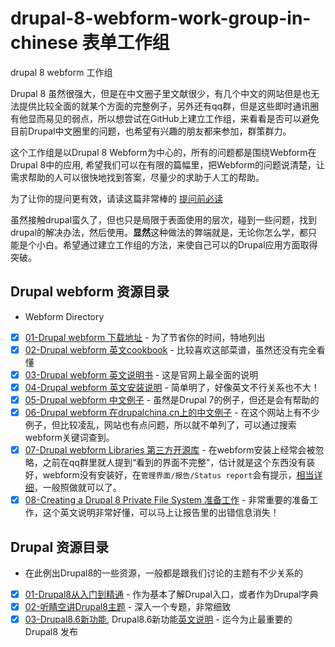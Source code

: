 # drupal-8-webform-work-group-in-chinese 表单工作组
drupal 8 webform 工作组

Drupal 8 虽然很强大，但是在中文圈子里文献很少，有几个中文的网站但是也无法提供比较全面的就某个方面的完整例子，另外还有qq群，但是这些即时通讯圈有他显而易见的弱点，所以想尝试在GitHub上建立工作组，来看看是否可以避免目前Drupal中文圈里的问题，也希望有兴趣的朋友都来参加，群策群力。

这个工作组是以Drupal 8 Webform为中心的，所有的问题都是围绕Webform在Drupal 8中的应用, 希望我们可以在有限的篇幅里，把Webform的问题说清楚，让需求帮助的人可以很快地找到答案，尽量少的求助于人工的帮助。

为了让你的提问更有效，请读这篇非常棒的 [提问前必读](https://forums.debiancn.org/t/topic/151)

虽然接触drupal蛮久了，但也只是局限于表面使用的层次，碰到一些问题，找到drupal的解决办法，然后使用。**显然**这种做法的弊端就是，无论你怎么学，都只能是个小白。希望通过建立工作组的方法，来使自己可以的Drupal应用方面取得突破。

## Drupal webform 资源目录

- Webform Directory
+ [x] [01-Drupal webform 下载地址](https://www.drupal.org/project/webform) - 为了节省你的时间，特地列出
+ [x] [02-Drupal webform 英文cookbook](https://www.drupal.org/docs/8/modules/webform/webform-cookbook) - 比较喜欢这部菜谱，虽然还没有完全看懂
+ [x] [03-Drupal webform 英文说明书](https://www.drupal.org/docs/8/modules/webform) - 这是官网上最全面的说明
+ [x] [04-Drupal webform 英文安装说明](https://www.ostraining.com/blog/drupal/how-to-make-a-complex-webform-in-drupal-8/) - 简单明了，好像英文不行关系也不大！
+ [x] [05-Drupal webform 中文例子](http://www.drupalmodule.cn/project/webform/7.x) - 虽然是Drupal 7的例子，但还是会有帮助的
+ [x] [06-Drupal webform 在drupalchina.cn上的中文例子](http://drupalchina.cn) - 在这个网站上有不少例子，但比较凌乱，网站也有点问题，所以就不单列了，可以通过搜索webform关键词查到。
+ [x] [07-Drupal webform Libraries 第三方开源库](https://www.drupal.org/docs/8/modules/webform/webform-libraries) - 在webform安装上经常会被忽略，之前在qq群里就人提到“看到的界面不完整”，估计就是这个东西没有装好，webform没有安装好，在`管理界面/报告/Status report`会有提示，[相当详细](https://github.com/weinsheimer/drupal-8-webform-work-group-in-chinese/wiki)，一般照做就可以了。
+ [x] [08-Creating a Drupal 8 Private File System 准备工作](https://www.ostraining.com/blog/drupal/creating-drupal-8-private-file-system/) - 非常重要的准备工作，这个英文说明非常好懂，可以马上让报告里的出错信息消失！

## Drupal 资源目录

- 在此例出Drupal8的一些资源，一般都是跟我们讨论的主题有不少关系的 
+ [x] [01-Drupal8从入门到精通](http://www.nowicode.com/bookpage/145) - 作为基本了解Drupal入口，或者作为Drupal字典
+ [x] [02-听睛空讲Drupal8主题](http://www.nowicode.com/bookpage/179) - 深入一个专题，非常细致
+ [x] [03-Drupal8.6新功能](https://zhuanlan.zhihu.com/p/44486531), Drupal8.6新功能[英文说明](https://www.drupal.org/blog/drupal-8-6-0)  - 迄今为止最重要的 Drupal8 发布
